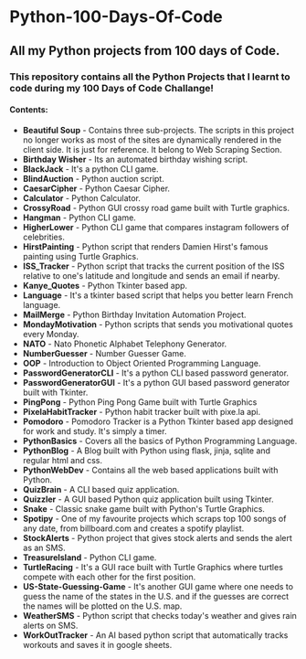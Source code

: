 # Python-100-Days-Of-Code
## All my Python projects from 100 days of Code. 

### This repository contains all the Python Projects that I learnt to code during my 100 Days of Code Challange!

#### Contents:

- **Beautiful Soup** - Contains three sub-projects. The scripts in this project no longer works as most of the sites are dynamically rendered in the client side. It is just for reference. It belong to Web Scraping Section.
- **Birthday Wisher** - Its an automated birthday wishing script.
- **BlackJack** - It's a python CLI game.
- **BlindAuction** - Python auction script.
- **CaesarCipher** - Python Caesar Cipher.
- **Calculator** - Python Calculator.
- **CrossyRoad** - Python GUI crossy road game built with Turtle graphics.
- **Hangman** - Python CLI game.
- **HigherLower** - Python CLI game that compares instagram followers of celebrities.
- **HirstPainting** - Python script that renders Damien Hirst's famous painting using Turtle Graphics.
- **ISS_Tracker** - Python script that tracks the current position of the ISS relative to one's latitude and longitude and sends an email if nearby.
- **Kanye_Quotes** - Python Tkinter based app.
- **Language** - It's a tkinter based script that helps you better learn French language.
- **MailMerge** - Python Birthday Invitation Automation Project.
- **MondayMotivation** - Python scripts that sends you motivational quotes every Monday.
- **NATO** - Nato Phonetic Alphabet Telephony Generator.
- **NumberGuesser** - Number Guesser Game.
- **OOP** - Introduction to Object Oriented Programming Language.
- **PasswordGeneratorCLI** - It's a python CLI based password generator.
- **PasswordGeneratorGUI** - It's a python GUI based password generator built with Tkinter.
- **PingPong** - Python Ping Pong Game built with Turtle Graphics
- **PixelaHabitTracker** - Python habit tracker built with pixe.la api.
- **Pomodoro** - Pomodoro Tracker is a Python Tkinter based app designed for work and study. It's simply a timer.
- **PythonBasics** - Covers all the basics of Python Programming Language.
- **PythonBlog** - A Blog built with Python using flask, jinja, sqlite and regular html and css.
- **PythonWebDev** - Contains all the web based applications built with Python.
- **QuizBrain** - A CLI based quiz application.
- **Quizzler** - A GUI based Python quiz application built using Tkinter.
- **Snake** - Classic snake game built with Python's Turtle Graphics.
- **Spotipy** - One of my favourite projects which scraps top 100 songs of any date, from billboard.com and creates a spotify playlist.
- **StockAlerts** - Python project that gives stock alerts and sends the alert as an SMS.
- **TreasureIsland** - Python CLI game.
- **TurtleRacing** - It's a GUI race built with Turtle Graphics where turtles compete with each other for the first position.
- **US-State-Guessing-Game** - It's another GUI game where one needs to guess the name of the states in the U.S. and if the guesses are correct the names will be plotted on the U.S. map.
- **WeatherSMS** - Python script that checks today's weather and gives rain alerts on SMS.
- **WorkOutTracker** - An AI based python script that automatically tracks workouts and saves it in google sheets.

